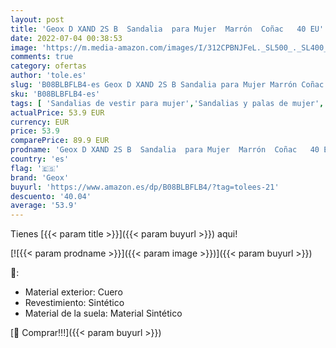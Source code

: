 ```yaml
---
layout: post
title: 'Geox D XAND 2S B  Sandalia  para Mujer  Marrón  Coñac   40 EU'
date: 2022-07-04 00:38:53
image: 'https://m.media-amazon.com/images/I/312CPBNJFeL._SL500_._SL400_.jpg'
comments: true
category: ofertas
author: 'tole.es'
slug: 'B08BLBFLB4-es Geox D XAND 2S B Sandalia para Mujer Marrón Coñac 40 EU'
sku: 'B08BLBFLB4-es'
tags: [ 'Sandalias de vestir para mujer','Sandalias y palas de mujer','Zapatos','Zapatos para mujer','Zapatos y complementos','geox','sandalia','🇪🇸', ]
actualPrice: 53.9 EUR
currency: EUR
price: 53.9
comparePrice: 89.9 EUR
prodname: 'Geox D XAND 2S B  Sandalia  para Mujer  Marrón  Coñac   40 EU'
country: 'es'
flag: '🇪🇸'
brand: 'Geox'
buyurl: 'https://www.amazon.es/dp/B08BLBFLB4/?tag=tolees-21'
descuento: '40.04'
average: '53.9'
---
```


Tienes [{{< param title >}}]({{< param buyurl >}}) aqui!

[![{{< param prodname >}}]({{< param image >}})]({{< param buyurl >}})

🔎:

- Material exterior: Cuero
- Revestimiento: Sintético
- Material de la suela: Material Sintético

[🛒 Comprar!!!]({{< param buyurl >}})
